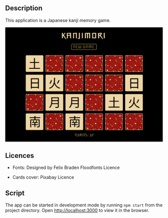 ## Description

This application is a Japanese kanji memory game.

![Screenshot of kanjimori](capture_ecran.png)

## Licences

* Fonts:
Designed by Felix Braden
Floodfonts Licence

* Cards cover:
Pixabay Licence

## Script

The app can be started in development mode by running `npm start` from the project directory. Open [http://localhost:3000](http://localhost:3000) to view it in the browser.